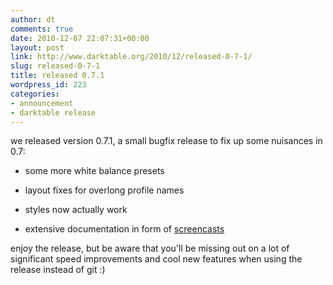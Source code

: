 ```yaml
---
author: dt
comments: true
date: 2010-12-07 22:07:31+00:00
layout: post
link: http://www.darktable.org/2010/12/released-0-7-1/
slug: released-0-7-1
title: released 0.7.1
wordpress_id: 223
categories:
- announcement
- darktable release
---
```


we released version 0.7.1, a small bugfix release to fix up some nuisances in 0.7:



	
  * some more white balance presets

	
  * layout fixes for overlong profile names

	
  * styles now actually work

	
  * extensive documentation in form of [screencasts](http://blog.pcode.nl/2010/12/06/darktable-0-7-screencast-library/)


enjoy the release, but be aware that you'll be missing out on a lot of significant speed improvements and cool new features when using the release instead of git :)
